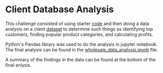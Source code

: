 # Client Database Analysis
This challenge consisted of using starter [code](https://github.com/mikeyms1/pandas-challenge-1/blob/main/wholesale_data_analysis_starter_code.ipynb) and then doing a data analysis on a client [dataset](https://github.com/mikeyms1/pandas-challenge-1/blob/main/Resources/client_dataset.csv) to determine such things as identifying top customers, finding popular product categories, and calculating profits.

Python's Pandas library was used to do the analysis in jupyter notebook.  The final analysis can be found in the [wholesale_data_analysis.ipynb](https://github.com/mikeyms1/pandas-challenge-1/blob/main/wholesale_data_analysis.ipynb) file.

A summary of the findings in the data can be found at the bottom of the final anlysis.